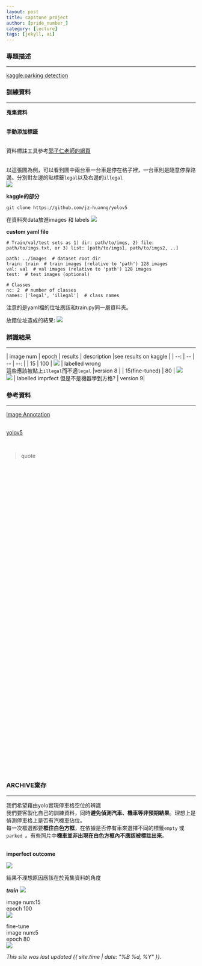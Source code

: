 ```yaml
---
layout: post
title: capstone project
author: [pride_number_]
category: [lecture]
tags: [jekyll, ai]
---
```



### 專題描述
---

[kaggle:parking detection](https://www.kaggle.com/code/ulysses1103/parked-detection)<br>


### 訓練資料
---


**蒐集資料**<br><br>

**手動添加標籤**<br><br>

資料標註工具參考[郭子仁老師的網頁](https://rkuo2000.github.io/AI-course/lecture/2022/10/13/Object-Detection-Exercises.html)<br><br>

以這張圖為例，可以看到圖中兩台車一台車是停在格子裡，一台車則是隨意停靠路邊。分別對左邊的貼標籤```legal```以及右邊的```illegal```<br>
![](https://github.com/jz-huanng/AI-course/blob/gh-pages/images2/parking-detection/labels.png?raw=true)<br>

**kaggle的部分**
 <br>
 
 ```
 git clone https://github.com/jz-huanng/yolov5
 
 ```
 
 在資料夾data放進images 和 labels
 ![](https://github.com/jz-huanng/AI-course/blob/gh-pages/images2/directory.png?raw=true)

**custom yaml file**

```
# Train/val/test sets as 1) dir: path/to/imgs, 2) file: path/to/imgs.txt, or 3) list: [path/to/imgs1, path/to/imgs2, ..]

path: ../images  # dataset root dir
train: train  # train images (relative to 'path') 128 images
val: val  # val images (relative to 'path') 128 images
test:  # test images (optional)

# Classes
nc: 2  # number of classes
names: ['legal', 'illegal']  # class names
```

注意的是yaml檔的位址應該和train.py同一層資料夾。<br>

放錯位址造成的結果:
![](https://github.com/jz-huanng/AI-course/blob/gh-pages/images2/yaml_in_wrong_sdirectory.png?raw=true)


### 辨識結果
---


| image num | epoch | results | description |see results on kaggle |
| --: | -- | -- | --: | 
| 15 | 100 |  ![](https://github.com/jz-huanng/AI-course/blob/gh-pages/images2/parking-detection/num15.png?raw=true) | labelled wrong<br>這些應該被貼上```illegal```而不適```legal``` |version 8 |
| 15(fine-tuned) | 80 | ![](https://github.com/jz-huanng/AI-course/blob/gh-pages/images2/parking-detection/fine-tune.png?raw=true)<br>![](https://github.com/jz-huanng/AI-course/blob/gh-pages/images2/parking-detection/labels2.png?raw=true) | labelled imprfect 但是不是機器學到方格? | version 9|




### 參考資料
---

[Image Annotation](https://rkuo2000.github.io/AI-course/lecture/2022/10/13/Object-Detection-Exercises.html
)<br><br>

[yolov5](https://github.com/ultralytics/yolov5)

<br>

>quote




<br><br><br><br><br><br><br><br><br><br><br><br><br><br><br><br><br><br><br><br><br><br><br><br><br><br><br><br><br><br><br><br><br><br><br><br><br><br><br><br><br><br><br><br><br><br><br><br>
### ARCHIVE棄存
---
我們希望藉由yolo實現停車格空位的辨識<br>
我們要客製化自己的訓練資料，同時**避免偵測汽車、機車等非預期結果**。理想上是偵測停車格上是否有汽機車佔位。<br>
每一次框選都要**框住白色方框**，在依據是否停有車來選擇不同的標籤```empty``` 或 ```parked ```。有些照片中**機車並非出現在白色方框內不應該被標註出來**。<br><br>


**imperfect outcome**

![](https://github.com/jz-huanng/AI-course/blob/gh-pages/images2/bad_outcome.png?raw=true)

結果不理想原因應該在於蒐集資料的角度


***train***
![](https://github.com/jz-huanng/AI-course/blob/gh-pages/images2/train.png?raw=true)

image num:15<br>
epoch 100<br>
![](https://github.com/jz-huanng/AI-course/blob/gh-pages/images2/parking-detection/num15.png?raw=true)

fine-tune<br>
image num:5<br>
epoch 80<br>
![](https://github.com/jz-huanng/AI-course/blob/gh-pages/images2/parking-detection/fine-tune.png?raw=true)

*This site was last updated {{ site.time | date: "%B %d, %Y" }}.*

